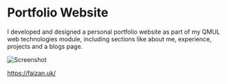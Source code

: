 # Portfolio Website
I developed and designed a personal portfolio website as part of my QMUL web technologies module, including sections like about me, experience, projects and a blogs page. 

![Screenshot](https://i.imgur.com/IDEAwIq.png)

https://faizan.uk/
